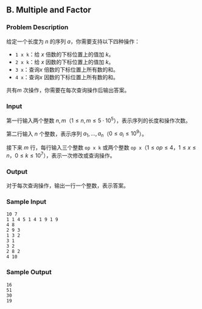 ## B. Multiple and Factor

### Problem Description

给定一个长度为 $n$ 的序列 $a$，你需要支持以下四种操作：
- `1 x k`：给 $x$ 倍数的下标位置上的值加 $k$。
- `2 x k`：给 $x$ 因数的下标位置上的值加 $k$。
- `3 x`：查询$x$     倍数的下标位置上所有数的和。
- `4 x`：查询$x$     因数的下标位置上所有数的和。

共有$m$ 次操作，你需要在每次查询操作后输出答案。

### Input

第一行输入两个整数 $n,m$（$1\le n,m\le 5\cdot 10^5$），表示序列的长度和操作次数。

第二行输入 $n$ 个整数，表示序列 $a_1,\dots,a_n$（$0\le a_i\le 10^9$）。

接下来 $m$ 行，每行输入三个整数 `op x k`
或两个整数
`op x`（$1\le op\le 4$，$1\le x\le n$，$0\le k\le 10^7$），表示一次修改或查询操作。

### Output

对于每次查询操作，输出一行一个整数，表示答案。

### Sample Input

```plain
10 7
1 1 4 5 1 4 1 9 1 9
4 8
2 9 3
1 3 2
3 1
3 2
2 8 2
4 10
```

### Sample Output

```plain
16
51
30
19
```

